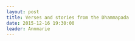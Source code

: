 ```yaml
---
layout: post
title: Verses and stories from the Dhammapada
date: 2015-12-16 19:30:00
leader: Annmarie 
---
```

